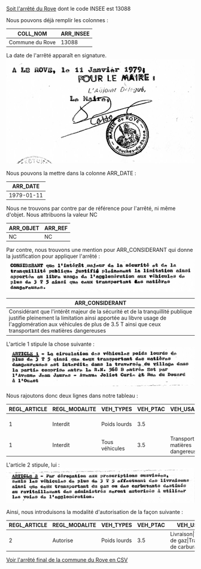 [Soit l'arrêté du Rove](le-rove.jpg) dont le code INSEE est 13088

Nous pouvons déjà remplir les colonnes :

| COLL_NOM | ARR_INSEE
| -- | --
| Commune du Rove | 13088

La date de l'arrêté apparaît en signature.
![](le-rove/arr_date.png)

Nous pouvons la mettre dans la colonne ARR_DATE :

| ARR_DATE |
| -- |
| 1979-01-11 |

Nous ne trouvons par contre par de référence pour l'arrêté, ni même d'objet. Nous attribuons la valeur NC

| ARR_OBJET | ARR_REF |
| -- | -- |
| NC | NC |


Par contre, nous trouvons une mention pour ARR_CONSIDERANT qui donne la justification pour appliquer l'arrêté :
![](le-rove/arr_considerant.png)

| ARR_CONSIDERANT |
| -- |
| Considérant que l'intérêt majeur de la sécurité et de la tranquillité publique justifie pleinement la limitation ainsi apportée au libvre usage de l'agglomération aux véhicules de plus de 3.5 T ainsi que ceux transportant des matières dangereuses |

L'article 1 stipule la chose suivante :
![](le-rove/article1.png)

Nous rajoutons donc deux lignes dans notre tableau :

| REGL_ARTICLE | REGL_MODALITE | VEH_TYPES | VEH_PTAC | VEH_USAGES | EMPRISE_DESIGNATION | EMPRISE_DEBUT | EMPRISE_FIN
| -- | -- | -- | -- | -- | -- | -- | -- |
| 1 | Interdit | Poids lourds | 3.5 | | Traversée du village | RN568B Entrée Est par l'avenue Jean Jaures	| Rue du Douard à l'Ouest
| 1 | Interdit | Tous véhicules | 3.5 | Transport de matières dangereuses | Traversée du village | RN568B Entrée Est par l'avenue Jean Jaures	| Rue du Douard à l'Ouest

L'article 2 stipule, lui :
![](le-rove/article2.png)

Ainsi, nous introduisons la modalité d'autorisation de la façon suivante :

REGL_ARTICLE | REGL_MODALITE | VEH_TYPES | VEH_PTAC | VEH_USAGES | EMPRISE_DESIGNATION |
| -- | -- | -- | -- | -- | -- |
2 | Autorise | Poids lourds | 3.5 | Livraison\|Transport de gaz\|Transport de carburant | Commune du Rove

[Voir l'arrêté final de la commune du Rove en CSV](le-rove.csv)
